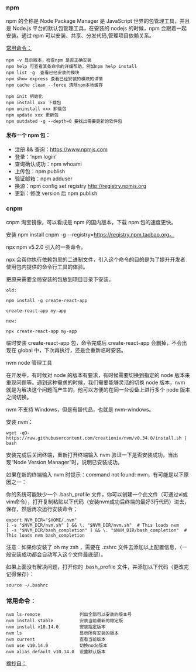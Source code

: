 ### npm
npm 的全称是 Node Package Manager 是 JavaScript 世界的包管理工具，并且是 Node.js 平台的默认包管理工具，在安装的 nodejs 的时候，npm 会跟着一起安装。通过 npm 可以安装、共享、分发代码,管理项目依赖关系。

[常用命令：](http://www.cnblogs.com/PeunZhang/p/5553574.html)
```
npm -v 显示版本，检查npm 是否正确安装
npm help 可查看某条命令的详细帮助，例如npm help install
npm list -g  查看已经安装的模块
npm show express 查看已经安装的模块的详情 
npm cache clean --force 清除npm本地缓存

npm init 初始化
npm install xxx 下载包
npm uninstall xxx 卸载包
npm update xxx 更新包
npm outdated -g --depth=0 要找出需要更新的软件包
```
#### 发布一个 npm 包：
* 注册 && 查询：https://www.npmjs.com
* 登录：‘npm login’
* 查询确认成功：npm whoami
* 上传包：npm publish
* 验证邮箱：npm adduser
* 换源：npm config set registry http://registry.npmjs.org
* 更新：修改 version 后 npm publish

### cnpm
cnpm 淘宝镜像，可以看成是 npm 的国内版本，下载 npm 包的速度更快。

安装 npm install cnpm -g --registry=https://registry.npm.taobao.org。

npx
npm v5.2.0 引入的一条命令。

npx 会帮你执行依赖包里的二进制文件，引入这个命令的目的是为了提升开发者使用包内提供的命令行工具的体验。

把原来需要全局安装的包放到项目目录下安装。

```
old:

npm install -g create-react-app

create-react-app my-app

new:

npx create-react-app my-app
```
临时安装 create-react-app 包，命令完成后 create-react-app 会删掉，不会出现在 global 中，下次再执行，还是会重新临时安装。

nvm
node 管理工具

在开发中，有时候对 node 的版本有要求，有时候需要切换到指定的 node 版本来重现问题等。遇到这种需求的时候，我们需要能够灵活的切换 node 版本，nvm 就是为解决这个问题而产生的，他可以方便的在同一台设备上进行多个 node 版本之间切换。

nvm 不支持 Windows，但是有替代品，也就是 nvm-windows。

安装 nvm：

```
wget -qO- https://raw.githubusercontent.com/creationix/nvm/v0.34.0/install.sh | bash
```
安装完成后关闭终端，重新打开终端输入 nvm 验证一下是否安装成功，当出现“Node Version Manager”时，说明已安装成功。

如果在新的终端输入 nvm 时提示：command not found: nvm，有可能是以下原因之一：

你的系统可能缺少一个 .bash_profile 文件，你可以创建一个此文件（可通过vi或vim命令），打开复制粘贴以下代码（安装nvm成功后终端的最好3行代码）进去，保存，然后再次运行安装命令；

```
export NVM_DIR="$HOME/.nvm"
[ -s "$NVM_DIR/nvm.sh" ] && \. "$NVM_DIR/nvm.sh"  # This loads nvm
[ -s "$NVM_DIR/bash_completion" ] && \. "$NVM_DIR/bash_completion"  # This loads nvm bash_completion
```
注意：如果你安装了 oh my zsh ，需要在 .zshrc 文件去添加以上配置信息，（一般安装成功都会自动写入这个文件最底部）。

如果上面没有解决问题，打开你的 .bash_profile 文件，并添加以下代码（更改完记得保存）：
```
source ~/.bashrc
```

### 常用命令：
```
nvm ls-remote               列出全部可以安装的版本号
nvm install stable          安装当前最新的稳定版
nvm install v10.14.0        安装指定版本
nvm ls                      显示所有安装的版本
nvm current                 查看当前版本
nvm use v10.14.0            切换node版本
nvm alias default v10.14.0  设置默认版本
```

[摘抄自：](https://segmentfault.com/a/1190000017912585)